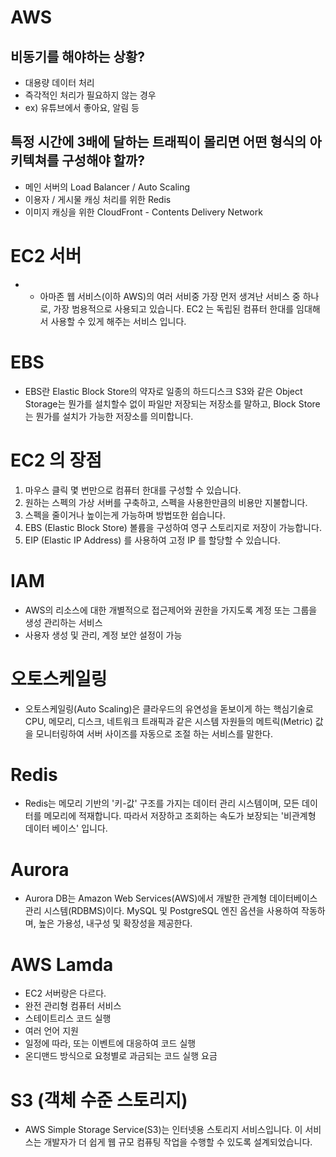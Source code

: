 # AWS

## 비동기를 해야하는 상황?
* 대용량 데이터 처리
* 즉각적인 처리가 필요하지 않는 경우
* ex) 유튜브에서 좋아요, 알림 등 


## 특정 시간에 3배에 달하는 트래픽이 몰리면 어떤 형식의 아키텍쳐를 구성해야 할까?
* 메인 서버의 Load Balancer / Auto Scaling
* 이용자 / 게시물 캐싱 처리를 위한 Redis
* 이미지 캐싱을 위한 CloudFront - Contents Delivery Network

# EC2 서버
* * 아마존 웹 서비스(이하 AWS)의 여러 서비중 가장 먼저 생겨난 서비스 중 하나로, 가장 범용적으로 사용되고 있습니다.
EC2 는 독립된 컴퓨터 한대를 임대해서 사용할 수 있게 해주는 서비스 입니다.

# EBS
* EBS란 Elastic Block Store의 약자로 일종의 하드디스크 S3와 같은 Object Storage는 뭔가를 설치할수 없이 파일만 저장되는 저장소를 말하고, Block Store는 뭔가를 설치가 가능한 저장소를 의미합니다.

# EC2 의 장점
1. 마우스 클릭 몇 번만으로 컴퓨터 한대를 구성할 수 있습니다.
2. 원하는 스펙의 가상 서버를 구축하고, 스펙을 사용한만큼의 비용만 지불합니다.
3. 스펙을 줄이거나 높이는게 가능하며 방법또한 쉽습니다.
4. EBS (Elastic Block Store) 볼륨을 구성하여 영구 스토리지로 저장이 가능합니다.
5. EIP (Elastic IP Address) 를 사용하여 고정 IP 를 할당할 수 있습니다.

# IAM
* AWS의 리소스에 대한 개별적으로 접근제어와 권한을 가지도록 계정 또는 그룹을 생성 관리하는 서비스
* 사용자 생성 및 관리, 계정 보안 설정이 가능

# 오토스케일링
* 오토스케일링(Auto Scaling)은 클라우드의 유연성을 돋보이게 하는 핵심기술로 CPU, 메모리, 디스크, 네트워크 트래픽과 같은 시스템 자원들의 메트릭(Metric) 값을 모니터링하여 서버 사이즈를 자동으로 조절 하는 서비스를 말한다.

# Redis
* Redis는 메모리 기반의 '키-값' 구조를 가지는 데이터 관리 시스템이며, 모든 데이터를 메모리에 적재합니다.
따라서 저장하고 조회하는 속도가 보장되는 '비관계형 데이터 베이스' 입니다.

# Aurora 
* Aurora DB는 Amazon Web Services(AWS)에서 개발한 관계형 데이터베이스 관리 시스템(RDBMS)이다. MySQL 및 PostgreSQL 엔진 옵션을 사용하여 작동하며, 높은 가용성, 내구성 및 확장성을 제공한다.

 # AWS Lamda
* EC2 서버랑은 다르다.
* 완전 관리형 컴퓨터 서비스
* 스테이트리스 코드 실행
* 여러 언어 지원
* 일정에 따라, 또는 이벤트에 대응하여 코드 실행
* 온디맨드 방식으로 요청별로 과금되는 코드 실행 요금

# S3 (객체 수준 스토리지)
* AWS Simple Storage Service(S3)는 인터넷용 스토리지 서비스입니다. 이 서비스는 개발자가 더 쉽게 웹 규모 컴퓨팅 작업을 수행할 수 있도록 설계되었습니다. 



